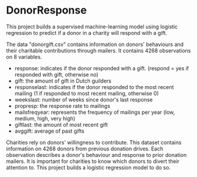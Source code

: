 # DonorResponse
This project builds a supervised machine-learning model using logistic regression to predict if a donor in a charity will respond with a gift.

The data "donorgift.csv" contains information on donors' behaviours and their charitable contributions through mailers. It contains 4268 observations on 8 variables.
-   response: indicates if the donor responded with a gift. (respond =
    yes if responded with gift, otherwise no)
-   gift: the amount of gift in Dutch guilders
-   responselast: indicates if the donor responded to the most recent
    mailing (1 if responded to most recent mailing, otherwise 0)
-   weekslast: number of weeks since donor's last response
-   propresp: the response rate to mailings
-   mailsfreqyear: represents the frequency of mailings per year (low,
    medium, high, very high)
-   giftlast: the amount of most recent gift
-   avggift: average of past gifts

Charities rely on donors' willingness to contribute. This dataset contains information on 4268 donors from previous donation drives. Each observation describes a donor's behaviour and response to prior donation mailers. It is important for charities to know which donors to divert their attention to. This project builds a logistic regression model to do so.
